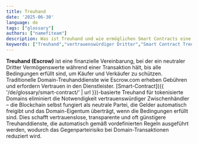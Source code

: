 ```yaml
---
title: Treuhand
date: '2025-06-30'
language: de
tags: ["glossary"]
authors: ["namefiteam"]
description: Was ist Treuhand und wie ermöglichen Smart Contracts eine vertrauenslose Treuhand für Domains?
keywords: ["Treuhand","vertrauenswürdiger Dritter","Smart Contract Treuhand","vertrauenslos","sichere Transaktionen"]
---
```



**Treuhand (Escrow)** ist eine finanzielle Vereinbarung, bei der ein neutraler Dritter Vermögenswerte während einer Transaktion hält, bis alle Bedingungen erfüllt sind, um Käufer und Verkäufer zu schützen. Traditionelle Domain-Treuhanddienste wie Escrow.com erheben Gebühren und erfordern Vertrauen in den Dienstleister. [Smart-Contract]({{ '/de/glossary/smart-contract/' | url }})-basierte Treuhand für tokenisierte Domains eliminiert die Notwendigkeit vertrauenswürdiger Zwischenhändler – die Blockchain selbst fungiert als neutrale Partei, die Gelder automatisch freigibt und das Domain-Eigentum überträgt, wenn die Bedingungen erfüllt sind. Dies schafft vertrauenslose, transparente und oft günstigere Treuhanddienste, die automatisch gemäß vordefinierten Regeln ausgeführt werden, wodurch das Gegenparteirisiko bei Domain-Transaktionen reduziert wird.